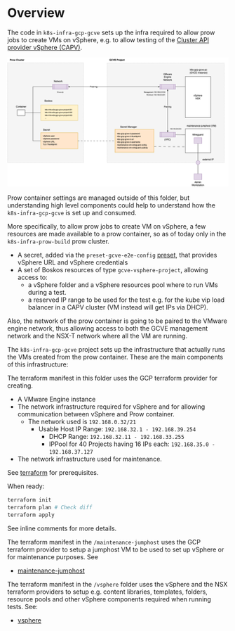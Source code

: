 # Overview

The code in `k8s-infra-gcp-gcve` sets up the infra required to allow prow jobs to create VMs on vSphere, e.g. to allow testing  of the [Cluster API provider vSphere (CAPV)](https://github.com/kubernetes-sigs/cluster-api-provider-vsphere).

![Overview](./docs/images/GVCE.drawio.png)

Prow container settings are managed outside of this folder, but understanding high level components could
help to understand how the `k8s-infra-gcp-gcve` is set up and consumed.

More specifically, to allow prow jobs to create VM on vSphere, a few resources are made available to a prow container, so as of today only in the `k8s-infra-prow-build` prow cluster.

- A secret, added via the `preset-gcve-e2e-config` [preset](https://github.com/kubernetes/test-infra/blob/master/config/jobs/kubernetes-sigs/cluster-api-provider-vsphere/cluster-api-provider-vsphere-presets.yaml), that provides vSphere URL and vSphere credentials
- A set of Boskos resources of type `gcve-vsphere-project`, allowing access to:
    - a vSphere folder and a vSphere resources pool where to run VMs during a test.
    - a reserved IP range to be used for the test e.g. for the kube vip load balancer in a CAPV cluster (VM instead will get IPs via DHCP).

Also, the network of the prow container is going to be paired to the VMware engine network, thus
allowing access to both the GCVE management network and the NSX-T network where all the VM are running.

The `k8s-infra-gcp-gcve` project sets up the infrastructure that actually runs the VMs created from the prow container. 
These are the main components of this infrastructure:

The terraform manifest in this folder uses the GCP terraform provider for creating.
- A VMware Engine instance
- The network infrastructure required for vSphere and for allowing communication between vSphere and Prow container.
    -  The network used is `192.168.0.32/21`
        - Usable Host IP Range:	`192.168.32.1 - 192.168.39.254`
            - DHCP Range: `192.168.32.11 - 192.168.33.255`
            - IPPool for 40 Projects having 16 IPs each: `192.168.35.0 - 192.168.37.127`
- The network infrastructure used for maintenance.

See [terraform](../docs/terraform.md) for prerequisites.

When ready:

```sh
terraform init
terraform plan # Check diff
terraform apply
```

See inline comments for more details.

The terraform manifest in the `/maintenance-jumphost` uses the GCP terraform provider to setup a jumphost VM to be used to set up vSphere or for maintenance purposes. See
- [maintenance-jumphost](./maintenance-jumphost/README.md)

The terraform manifest in the `/vsphere` folder uses the vSphere and the NSX terraform providers to setup e.g. content libraries, templates, folders, 
resource pools and other vSphere components required when running tests. See:
- [vsphere](./vsphere/README.md)
